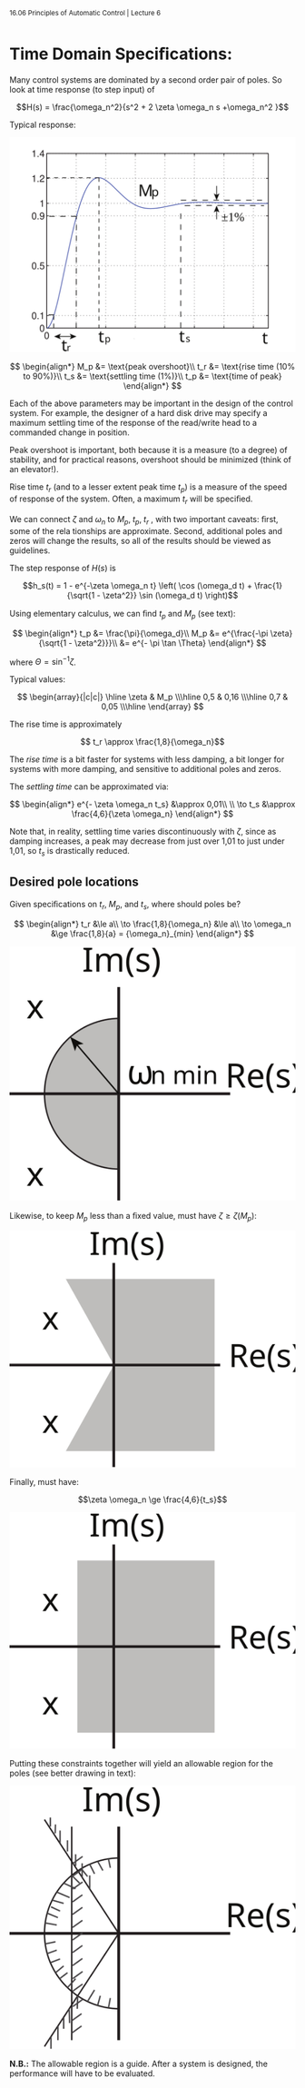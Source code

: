 ﻿<sup>16.06 Principles of Automatic Control | Lecture 6</sup>


# Time Domain Speciﬁcations:

Many control systems are dominated by a second order pair of poles. So look at time response (to step input) of

$$H(s) = \frac{\omega_n^2}{s^2 + 2 \zeta \omega_n s +\omega_n^2 }$$

Typical response:

![Переходной процесс](images/6/step-response.svg)

$$
\begin{align*}
M_p &= \text{peak overshoot}\\
t_r &= \text{rise time (10% to 90%)}\\
t_s &= \text{settling time (1%)}\\
t_p &= \text{time of peak}
\end{align*}
$$

Each of the above parameters may be important in the design of the control system. For example, the designer of a hard disk drive may specify a maximum settling time of the response of the read/write head to a commanded change in position.

Peak overshoot is important, both because it is a measure (to a degree) of stability, and for practical reasons, overshoot should be minimized (think of an elevator!).

Rise time $t_r$ (and to a lesser extent peak time $t_p$) is a measure of the speed of response of the system.  Often, a maximum $t_r$ will be speciﬁed.

We can connect $\zeta$ and $\omega_n$ to $M_p,\; t_p,\; t_r$ , with two important caveats: ﬁrst, some of the rela­ tionships are approximate. Second, additional poles and zeros will change the results, so all of the results should be viewed as guidelines.

The step response of $H(s)$ is

$$h_s(t) = 1 - e^{-\zeta \omega_n t} \left( \cos (\omega_d t) + \frac{1}{\sqrt{1 - \zeta^2}} \sin (\omega_d t) \right)$$

Using elementary calculus, we can ﬁnd $t_p$ and $M_p$ (see text):

$$
\begin{align*}
t_p &= \frac{\pi}{\omega_d}\\
M_p &= e^{\frac{-\pi \zeta}{\sqrt{1 - \zeta^2}}}\\
&= e^{- \pi \tan \Theta}
\end{align*}
$$

where $\Theta = \sin^{-1} \zeta$.

Typical values:

$$
\begin{array}{|c|c|}
\hline
\zeta & M_p \\\hline
0,5 & 0,16 \\\hline
0,7 & 0,05 \\\hline
\end{array}
$$

The rise time is approximately

$$ t_r \approx \frac{1,8}{\omega_n}$$

The _rise time_ is a bit faster for systems with less damping, a bit longer for systems with more damping, and sensitive to additional poles and zeros.

The _settling time_ can be approximated via:

$$
\begin{align*}
e^{- \zeta \omega_n t_s} &\approx 0,01\\
\\
\to t_s &\approx \frac{4,6}{\zeta \omega_n}
\end{align*}
$$

Note that, in reality, settling time varies discontinuously with $\zeta$, since as damping increases, a peak may decrease from just over 1,01 to just under 1,01, so $t_s$ is drastically reduced.

## Desired  pole  locations

Given speciﬁcations on $t_r,\; M_p$, and $t_s$, where should poles be?

$$
\begin{align*}
t_r &\le a\\
\to \frac{1,8}{\omega_n} &\le a\\
\to \omega_n &\ge \frac{1,8}{a} = {\omega_n}_{min}
\end{align*}
$$

![Полюсы](images/6/poles.svg)

Likewise, to keep $M_p$ less than a ﬁxed value, must have $\zeta \ge \zeta (M_p)$:


![Полюсы 1](images/6/poles1.svg)

Finally, must have:

$$\zeta \omega_n \ge \frac{4,6}{t_s}$$

![Полюсы 2](images/6/poles2.svg)

Putting these constraints together will yield an allowable region for the poles (see better drawing in text):

![Допустимое расположение полюсов](images/6/poles-area.svg)

**N.B.:** The allowable region is a guide. After a system is designed, the performance will have to be evaluated.
